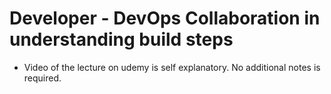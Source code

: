 # Developer - DevOps Collaboration in understanding build steps

- Video of the lecture on udemy is self explanatory. No additional notes is required.